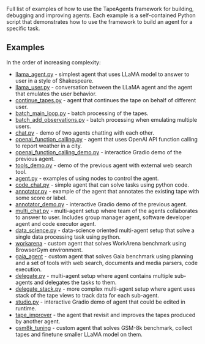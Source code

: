 
Full list of examples of how to use the TapeAgents framework for building, debugging and improving agents. Each example is a self-contained Python script that demonstrates how to use the framework to build an agent for a specific task.

## Examples
In the order of increasing complexity:

- [llama_agent.py](llama_agent.py) - simplest agent that uses LLaMA model to answer to user in a style of Shakespeare.
- [llama_user.py](llama_user.py) - conversation between the LLaMA agent and the agent that emulates the user behavior.
- [continue_tapes.py](continue_tapes.py) - agent that continues the tape on behalf of different user.
- [batch_main_loop.py](batch_main_loop.py) - batch processing of the tapes.
- [batch_add_observations.py](batch_add_observations.py) - batch processing when emulating multiple users.
- [chat.py](chat.py) - demo of two agents chatting with each other.
- [openai_function_calling.py](openai_function_calling.py) - agent that uses OpenAI API function calling to report weather in a city.
- [openai_function_calling_demo.py](openai_function_calling_demo.py) - interactice Gradio demo of the previous agent.
- [tools_demo.py](tools_demo.py) - demo of the previous agent with external web search tool.
- [agent.py](agent.py) - examples of using nodes to control the agent.
- [code_chat.py](code_chat.py) - simple agent that can solve tasks using python code.
- [annotator.py](annotator.py) - example of the agent that annotates the existing tape with some score or label.
- [annotator_demo.py](annotator_demo.py) - interactive Gradio demo of the previous agent.
- [multi_chat.py](multi_chat.py) - multi-agent setup where team of the agents collaborates to answer to user. Includes group manager agent, software developer agent and code executor agent.
- [data_science.py](data_science) - data-science oriented multi-agent setup that solve a single data processing task using python.
- [workarena](workarena) - custom agent that solves WorkArena benchmark using BrowserGym environment.
- [gaia_agent](gaia_agent) - custom agent that solves Gaia benchmark using planning and a set of tools with web search, documents and media parsers, code execution.
- [delegate.py](delegate.py) - multi-agent setup where agent contains multiple sub-agents and delegates the tasks to them.
- [delegate_stack.py](delegate_stack.py) - more complex multi-agent setup where agent uses stack of the tape views to track data for each sub-agent.
- [studio.py](studio.py) - interactive Gradio demo of agent that could be edited in runtime.
- [tape_improver](tape_improver) - the agent that revisit and improves the tapes produced by another agent.
- [gsm8k_tuning](gsm8k_tuning) - custom agent that solves GSM-8k benchmark, collect tapes and finetune smaller LLaMA model on them.

